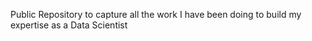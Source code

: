 Public Repository to capture all the work I have been doing to build my expertise as a Data Scientist

